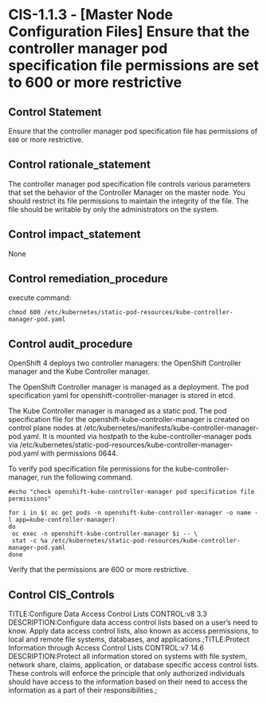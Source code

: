 # CIS-1.1.3 - \[Master Node Configuration Files\] Ensure that the controller manager pod specification file permissions are set to 600 or more restrictive

## Control Statement

Ensure that the controller manager pod specification file has permissions of `600` or more restrictive.

## Control rationale_statement

The controller manager pod specification file controls various parameters that set the behavior of the Controller Manager on the master node. You should restrict its file permissions to maintain the integrity of the file. The file should be writable by only the administrators on the system.

## Control impact_statement

None

## Control remediation_procedure

execute command:

```
chmod 600 /etc/kubernetes/static-pod-resources/kube-controller-manager-pod.yaml
```

## Control audit_procedure

OpenShift 4 deploys two controller managers: the OpenShift Controller manager and the Kube Controller manager. 

The OpenShift Controller manager is managed as a deployment. The pod specification yaml for openshift-controller-manager is stored in etcd. 

The Kube Controller manager is managed as a static pod. The pod specification file for the openshift-kube-controller-manager is created on control plane nodes at /etc/kubernetes/manifests/kube-controller-manager-pod.yaml. It is mounted via hostpath to the kube-controller-manager pods via /etc/kubernetes/static-pod-resources/kube-controller-manager-pod.yaml with permissions 0644.

To verify pod specification file permissions for the kube-controller-manager, run the following command.

```
#echo "check openshift-kube-controller-manager pod specification file permissions"

for i in $( oc get pods -n openshift-kube-controller-manager -o name -l app=kube-controller-manager)
do
 oc exec -n openshift-kube-controller-manager $i -- \
 stat -c %a /etc/kubernetes/static-pod-resources/kube-controller-manager-pod.yaml
done
```

Verify that the permissions are 600 or more restrictive.

## Control CIS_Controls

TITLE:Configure Data Access Control Lists CONTROL:v8 3.3 DESCRIPTION:Configure data access control lists based on a user’s need to know. Apply data access control lists, also known as access permissions, to local and remote file systems, databases, and applications.;TITLE:Protect Information through Access Control Lists CONTROL:v7 14.6 DESCRIPTION:Protect all information stored on systems with file system, network share, claims, application, or database specific access control lists. These controls will enforce the principle that only authorized individuals should have access to the information based on their need to access the information as a part of their responsibilities.;
